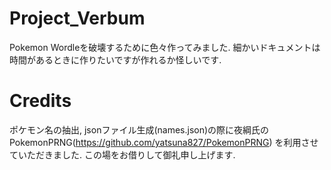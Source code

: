 # Project_Verbum
 
Pokemon Wordleを破壊するために色々作ってみました.
細かいドキュメントは時間があるときに作りたいですが作れるか怪しいです.

# Credits
ポケモン名の抽出, jsonファイル生成(names.json)の際に夜綱氏のPokemonPRNG(https://github.com/yatsuna827/PokemonPRNG) を利用させていただきました. この場をお借りして御礼申し上げます.
